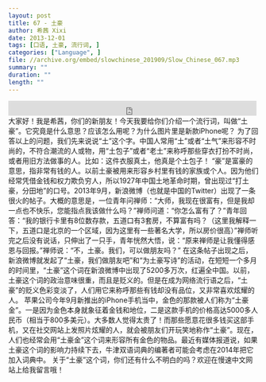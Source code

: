 ```yaml
---
layout: post
title: 67 - 土豪
author: 希茜 Xixi
date: 2013-12-01
tags: [口语, 土豪, 流行词, ]
categories: ["Language", ]
file: //archive.org/embed/slowchinese_201909/Slow_Chinese_067.mp3
summary: ""
duration: ""
length: ""
---
```


<iframe src="https://archive.org/embed/slowchinese_201909/Slow_Chinese_067.mp3" width="500" height="30" frameborder="0" webkitallowfullscreen="true" mozallowfullscreen="true" allowfullscreen></iframe>
大家好！我是希茜，你们的新朋友！今天我要给你们介绍一个流行词，叫做“土豪”。它究竟是什么意思？应该怎么用呢？为什么图片里是新款iPhone呢？
为了回答以上的问题，我们先来说说“土”这个字。中国人常用“土”或者“土气”来形容不时尚的，不符合潮流的人或物，用“土包子”或者“老土”来称呼那些穿衣打扮不时尚，或者用旧方法做事的人。比如：这件衣服真土，他真是个土包子！
“豪”是富豪的意思，指非常有钱的人。以前土豪被用来形容乡村里有钱的家族或个人。因为他们经常凭借金钱和权力欺负穷人，所以1927年中国土地革命时期，曾出现过“打土豪，分田地”的口号。2013年9月，新浪微博（也就是中国的Twitter）出现了一条很火的帖子。大概的意思是，一位青年问禅师：“大师，我现在很富有，但是我却一点也不快乐，您能指点我该做什么吗？”禅师问道：“你怎么富有了？”青年回答：“我的银行卡里有8位数存款，五道口有3套房，不算富有吗？（这里我解释一下，五道口是北京的一个区域，因为这里有一些著名大学，所以房价很高）”禅师听完之后没有说话，只伸出了一只手，青年恍然大悟，说：“原来禅师是让我懂得感恩与回报。”禅师说：“不，土豪。我们，可以做朋友吗？”
在这条帖子出现之后，新浪微博就发起了“土豪，我们做朋友吧”和“为土豪写诗”的活动，在短短一个多月的时间里，“土豪”这个词在新浪微博中出现了5200多万次，红遍全中国。以前，土豪这个词的政治意味很重，而且是贬义的。但是在成为网络流行语之后，“土豪”的贬义色彩变淡了，人们用它来称呼那些有钱却没有品位，又非常喜欢炫耀的人。
苹果公司今年9月新推出的iPhone手机当中，金色的那款被人们称为“土豪金”。一是因为金色本身就象征着金钱和地位，二是这款手机的价格高达5000多人民币（相当于800多美元）。大多数人觉得太贵了！而那些愿意花很多钱买这部手机，又在社交网站上发照片炫耀的人，就会被朋友们开玩笑地称作“土豪”。现在，人们也经常会用“土豪金”这个词来形容所有金色的物品。最近有媒体报道说，如果土豪这个词的影响力持续下去，牛津双语词典的编著者可能会考虑在2014年把它加入词典中。
关于“土豪”这个词，你们还有什么不明白的吗？欢迎在慢速中文网站上给我留言哦！
 
